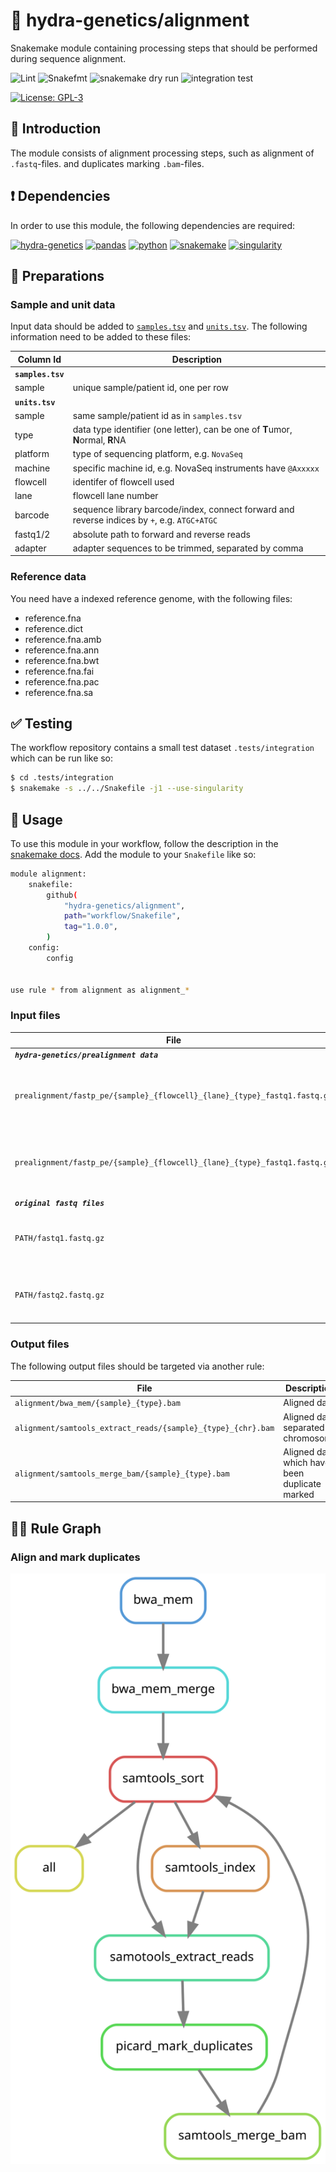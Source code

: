 # :snake: hydra-genetics/alignment

Snakemake module containing processing steps that should be performed during sequence alignment.

![Lint](https://github.com/hydra-genetics/alignment/actions/workflows/lint.yaml/badge.svg?branch=develop)
![Snakefmt](https://github.com/hydra-genetics/alignment/actions/workflows/snakefmt.yaml/badge.svg?branch=develop)
![snakemake dry run](https://github.com/hydra-genetics/alignment/actions/workflows/snakemake-dry-run.yaml/badge.svg?branch=develop)
![integration test](https://github.com/hydra-genetics/alignment/actions/workflows/integration.yaml/badge.svg?branch=develop)

[![License: GPL-3](https://img.shields.io/badge/License-GPL3-yellow.svg)](https://opensource.org/licenses/gpl-3.0.html)

## :speech_balloon: Introduction

The module consists of alignment processing steps, such as alignment of `.fastq`-files. and duplicates marking
`.bam`-files.

## :heavy_exclamation_mark: Dependencies

In order to use this module, the following dependencies are required:

[![hydra-genetics](https://img.shields.io/badge/hydragenetics-v0.9.1-blue)](https://github.com/hydra-genetics/)
[![pandas](https://img.shields.io/badge/pandas-1.3.1-blue)](https://pandas.pydata.org/)
[![python](https://img.shields.io/badge/python-3.8-blue)](https://www.python.org/)
[![snakemake](https://img.shields.io/badge/snakemake-6.10.0-blue)](https://snakemake.readthedocs.io/en/stable/)
[![singularity](https://img.shields.io/badge/singularity-3.0.0-blue)](https://sylabs.io/docs/)

## :school_satchel: Preparations

### Sample and unit data

Input data should be added to [`samples.tsv`](https://github.com/hydra-genetics/prealignment/blob/develop/config/samples.tsv)
and [`units.tsv`](https://github.com/hydra-genetics/prealignment/blob/develop/config/units.tsv).
The following information need to be added to these files:

| Column Id | Description |
| --- | --- |
| **`samples.tsv`** |
| sample | unique sample/patient id, one per row |
| **`units.tsv`** |
| sample | same sample/patient id as in `samples.tsv` |
| type | data type identifier (one letter), can be one of **T**umor, **N**ormal, **R**NA |
| platform | type of sequencing platform, e.g. `NovaSeq` |
| machine | specific machine id, e.g. NovaSeq instruments have `@Axxxxx` |
| flowcell | identifer of flowcell used |
| lane | flowcell lane number |
| barcode | sequence library barcode/index, connect forward and reverse indices by `+`, e.g. `ATGC+ATGC` |
| fastq1/2 | absolute path to forward and reverse reads |
| adapter | adapter sequences to be trimmed, separated by comma |

### Reference data

You need have a indexed reference genome, with the following files:
- reference.fna
- reference.dict
- reference.fna.amb
- reference.fna.ann
- reference.fna.bwt
- reference.fna.fai
- reference.fna.pac
- reference.fna.sa


## :white_check_mark: Testing

The workflow repository contains a small test dataset `.tests/integration` which can be run like so:

```bash
$ cd .tests/integration
$ snakemake -s ../../Snakefile -j1 --use-singularity
```

## :rocket: Usage

To use this module in your workflow, follow the description in the
[snakemake docs](https://snakemake.readthedocs.io/en/stable/snakefiles/modularization.html#modules).
Add the module to your `Snakefile` like so:

```bash
module alignment:
    snakefile:
        github(
            "hydra-genetics/alignment",
            path="workflow/Snakefile",
            tag="1.0.0",
        )
    config:
        config


use rule * from alignment as alignment_*
```

### Input files

| File | Description |
|---|---|
| ***`hydra-genetics/prealignment data`*** |
| `prealignment/fastp_pe/{sample}_{flowcell}_{lane}_{type}_fastq1.fastq.gz` | Merged and possibly trimmed foward reads |
| `prealignment/fastp_pe/{sample}_{flowcell}_{lane}_{type}_fastq1.fastq.gz` | Merged and possibly trimmed reverse reads |
| ***`original fastq files`*** |
| `PATH/fastq1.fastq.gz` | forward reads retrieved from units.tsv |
| `PATH/fastq2.fastq.gz` | reverse reads retrieved from units.tsv |


### Output files

The following output files should be targeted via another rule:

| File | Description |
|---|---|
| `alignment/bwa_mem/{sample}_{type}.bam` | Aligned data |
| `alignment/samtools_extract_reads/{sample}_{type}_{chr}.bam` | Aligned data separated by chromosome |
| `alignment/samtools_merge_bam/{sample}_{type}.bam` | Aligned data which have been duplicate marked |

## :judge: Rule Graph

### Align and mark duplicates

![rule_graph](images/alignment_mark_duplicates.svg)
